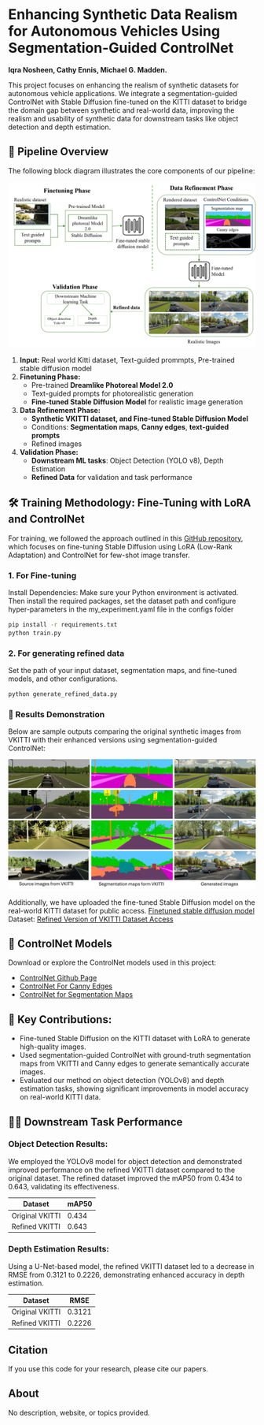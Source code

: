 # Enhancing Synthetic Data Realism for Autonomous Vehicles Using Segmentation-Guided ControlNet

**Iqra Nosheen, Cathy Ennis, Michael G. Madden.**

This project focuses on enhancing the realism of synthetic datasets for autonomous vehicle applications. We integrate a segmentation-guided ControlNet with Stable Diffusion fine-tuned on the KITTI dataset to bridge the domain gap between synthetic and real-world data, improving the realism and usability of synthetic data for downstream tasks like object detection and depth estimation.

## 🔧 Pipeline Overview

The following block diagram illustrates the core components of our pipeline:

![Pipeline Diagram](Assests/ECML%20workflow.png)

1. **Input:** Real world Kitti dataset, Text-guided prommpts, Pre-trained stable diffusion model
2. **Finetuning Phase:** 
   - Pre-trained **Dreamlike Photoreal Model 2.0**
   - Text-guided prompts for photorealistic generation
   - **Fine-tuned Stable Diffusion Model** for realistic image generation
3. **Data Refinement Phase:**
   - **Synthetic VKITTI dataset, and Fine-tuned Stable Diffusion Model**
   - Conditions: **Segmentation maps**, **Canny edges**, **text-guided prompts**
   - Refined images
4. **Validation Phase:**
   - **Downstream ML tasks**: Object Detection (YOLO v8), Depth Estimation
   - **Refined Data** for validation and task performance

## 🛠️ Training Methodology: Fine-Tuning with LoRA and ControlNet
For training, we followed the approach outlined in this [GitHub repository](https://github.com/lizhiqi49/I2I-Stable-Diffusion-Finetune-LoRA-ControlNet.git), which focuses on fine-tuning Stable Diffusion using LoRA (Low-Rank Adaptation) and ControlNet for few-shot image transfer.
### 1. For Fine-tuning
Install Dependencies: Make sure your Python environment is activated. Then install the required packages, set the dataset path and configure hyper-parameters in the my_experiment.yaml file in the configs folder
````bash
pip install -r requirements.txt
python train.py
````
### 2. For generating refined data
Set the path of your input dataset, segmentation maps, and fine-tuned models, and other configurations.
````bash
python generate_refined_data.py
````
### 🧪 Results Demonstration

Below are sample outputs comparing the original synthetic images from VKITTI with their enhanced versions using segmentation-guided ControlNet:

![input1](Assests/generated%20images.jpg) 

Additionally, we have uploaded the fine-tuned Stable Diffusion model on the real-world KITTI dataset for public access. [Finetuned stable diffusion model](Assests/pytorch_lora_weights.safetensors) 
Dataset: [Refined Version of VKITTI Dataset Access](https://zenodo.org/records/16451126?token=eyJhbGciOiJIUzUxMiJ9.eyJpZCI6ImNlYTFjZTJjLTA4OTMtNGM0Ni05ZThiLWFiYjg0MTNmNzBlZCIsImRhdGEiOnt9LCJyYW5kb20iOiJiODU3NzJjZDdhNmIyNGJlNGQ5Y2FiNGM2ODhkYjZiZSJ9.RttlBt4uCNWYVlNkgafMmbIqbzOrqE94EvehTDfzCJLXz-PfDkJhQ48QZWCEYc-dX8BhzyLOHwkOVUlQLvIH0A)

## 🔗 ControlNet Models

Download or explore the ControlNet models used in this project:

- [ControlNet Github Page](https://github.com/lllyasviel/ControlNet)
- [ControlNet For Canny Edges](https://github.com/lllyasviel/ControlNet)
- [ControlNet for Segmentation Maps](https://huggingface.co/lllyasviel/sd-controlnet-seg)

## 📝 Key Contributions:
- Fine-tuned Stable Diffusion on the KITTI dataset with LoRA to generate high-quality images.
- Used segmentation-guided ControlNet with ground-truth segmentation maps from VKITTI and Canny edges to generate semantically accurate images.
- Evaluated our method on object detection (YOLOv8) and depth estimation tasks, showing significant improvements in model accuracy on real-world KITTI data.

## 🧑‍🔬 Downstream Task Performance

### Object Detection Results:
We employed the YOLOv8 model for object detection and demonstrated improved performance on the refined VKITTI dataset compared to the original dataset. The refined dataset improved the mAP50 from 0.434 to 0.643, validating its effectiveness.

| Dataset         | mAP50  |
|-----------------|--------|
| Original VKITTI | 0.434  |
| Refined VKITTI  | 0.643  |

### Depth Estimation Results:
Using a U-Net-based model, the refined VKITTI dataset led to a decrease in RMSE from 0.3121 to 0.2226, demonstrating enhanced accuracy in depth estimation.

| Dataset         | RMSE   |
|-----------------|--------|
| Original VKITTI | 0.3121 |
| Refined VKITTI  | 0.2226 |

## Citation
If you use this code for your research, please cite our papers.

## About
No description, website, or topics provided.


